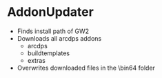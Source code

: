 # AddonUpdater

* Finds install path of GW2
* Downloads all arcdps addons
  * arcdps
  * buildtemplates
  * extras
* Overwrites downloaded files in the \bin64 folder
